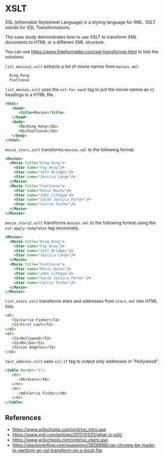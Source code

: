 # XSLT

XSL (eXtensible Stylesheet Language) is a styling language for XML. XSLT stands for XSL Transformations.

The case study demonstrates how to use XSLT to transform XML documents to HTML or a different XML structure.

You can use https://www.freeformatter.com/xsl-transformer.html to test the solutions.

`list_movies2.xslt` extracts a list of movie names from `movies.xml`:
```html
  King Kong
  Footloose
```

`list_movies.xslt` uses the `xsl:for-each` tag to put the movie names as `h1` headings in a HTML file.
```html
<html>
   <head>
      <title>Movies</title>
   </head>
   <body>
      <h1>King Kong</h1>
      <h1>Footloose</h1>
   </body>
</html>
```

`movie_stars.xslt` transforms `movies.xml` to the following format.

```xml
<Movies>
  <Movie title="King Kong">
    <Star name="Fay Wray"/>
    <Star name="Jeff Bridges"/>
    <Star name="Jessica Lange"/>
  </Movie>
  <Movie title="Footloose">
    <Star name="Kevin Bacon"/>
    <Star name="John Lithgow"/>
    <Star name="Sarah Jessica Parker"/>
    <Star name="Carrie Fisher"/>
  </Movie>
</Movies>
```

`movie_stars2.xslt` transforms `movies.xml` to the following format using the `xsl:apply-templates` tag recursively.

```xml
<Movies>
  <Movie title="King Kong">
    <Star name="Fay Wray"/>
    <Star name="Jeff Bridges"/>
    <Star name="Jessica Lange"/>
  </Movie>
  <Movie title="Footloose">
    <Star name="Kevin Bacon"/>
    <Star name="John Lithgow"/>
    <Star name="Sarah Jessica Parker"/>
    <Star name="Carrie Fisher"/>
  </Movie>
</Movies>
```

`list_stars.xslt` transforms stars and addresses from `stars.xml` into HTML lists.
```html
<ol>
   <li>Carrie Fisher</li>
   <li>First Last</li>
</ol>
<ol>
   <li>Hollywood</li>
   <li>Malibu</li>
   <li>Los Angeles</li>
</ol>
```

`test_address.xslt` uses `xsl:if` tag to output only addresses in "Hollywood".
```html
<table border="S">
   <tr>
      <th>Stars</th>
   </tr>
   <tr>
      <td>Carrie Fisher</td>
   </tr>
</table>
```

## References
* https://www.w3schools.com/xml/xsl_intro.asp
* https://www.xml.com/articles/2017/01/01/what-is-xslt/
* https://www.w3schools.com/xml/xsl_client.asp
* https://stackoverflow.com/questions/3828898/can-chrome-be-made-to-perform-an-xsl-transform-on-a-local-file
